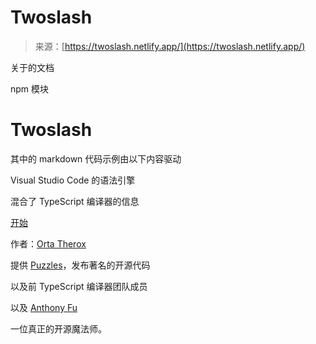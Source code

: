 <!--yml

category: 未分类

日期：2024-05-27 15:07:56

-->

# Twoslash

> 来源：[https://twoslash.netlify.app/](https://twoslash.netlify.app/)

关于的文档

npm 模块

# Twoslash

其中的 markdown 代码示例由以下内容驱动

Visual Studio Code 的语法引擎

混合了 TypeScript 编译器的信息

[开始](/guide/)

作者：[Orta Therox](https://orta.io)

提供 [Puzzles](https://puzzmo.com/)，发布著名的开源代码

以及前 TypeScript 编译器团队成员

以及 [Anthony Fu](https://antfu.me)

一位真正的开源魔法师。
